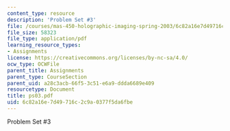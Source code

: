 ```yaml
---
content_type: resource
description: 'Problem Set #3'
file: /courses/mas-450-holographic-imaging-spring-2003/6c82a16e7d49716c2c9a0377f5da6fbe_ps03.pdf
file_size: 58323
file_type: application/pdf
learning_resource_types:
- Assignments
license: https://creativecommons.org/licenses/by-nc-sa/4.0/
ocw_type: OCWFile
parent_title: Assignments
parent_type: CourseSection
parent_uid: a28c3acb-66f5-3c51-e6a9-ddda6689e409
resourcetype: Document
title: ps03.pdf
uid: 6c82a16e-7d49-716c-2c9a-0377f5da6fbe
---
```

Problem Set #3